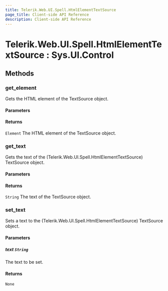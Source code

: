 ```yaml
---
title: Telerik.Web.UI.Spell.HtmlElementTextSource
page_title: Client-side API Reference
description: Client-side API Reference
---
```


# Telerik.Web.UI.Spell.HtmlElementTextSource : Sys.UI.Control 

## Methods

###  get_element

Gets the HTML element of the TextSource object.

#### Parameters

#### Returns

`Element` The HTML element of the TextSource object.

###  get_text

Gets the text of the (Telerik.Web.UI.Spell.HtmlElementTextSource) TextSource object.

#### Parameters

#### Returns

`String` The text of the TextSource object.

###  set_text

Sets a text to the (Telerik.Web.UI.Spell.HtmlElementTextSource) TextSource object.

#### Parameters

##### text `String`

The text to be set.

#### Returns

`None` 


